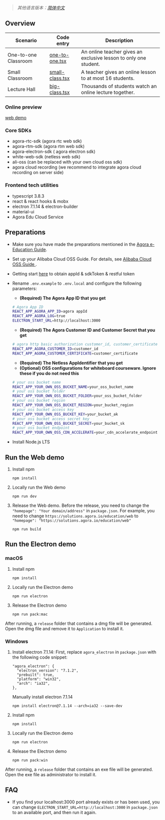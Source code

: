 > *其他语言版本：[简体中文](README.zh.md)*

## Overview

|Scenario|Code entry|Description|
| ------ | ----- | ----- |
| One-to-one Classroom | [one-to-one.tsx](https://github.com/AgoraIO-Usecase/eEducation/blob/master/education_web/src/pages/classroom/one-to-one.tsx) | An online teacher gives an exclusive lesson to only one student. |
| Small Classroom| [small-class.tsx](https://github.com/AgoraIO-Usecase/eEducation/blob/master/education_web/src/pages/classroom/small-class.tsx) | A teacher gives an online lesson to at most 16 students. |
| Lecture Hall | [big-class.tsx](https://github.com/AgoraIO-Usecase/eEducation/blob/master/education_web/src/pages/classroom/big-class.tsx) | Thousands of students watch an online lecture together. |

### Online preview

[web demo](https://solutions.agora.io/education/web_v2/)

### Core SDKs
- agora-rtc-sdk (agora rtc web sdk)
- agora-rtm-sdk (agora rtm web sdk)
- agora-electron-sdk  ( agora electron sdk)
- white-web-sdk (netless web sdk)
- ali-oss (can be replaced with your own cloud oss sdk)
- agora cloud recording (we recommend to integrate agora cloud recording on server side)

### Frontend tech utilities
- typescript 3.8.3
- react & react hooks & mobx
- electron 7.1.14 & electron-builder
- material-ui
- Agora Edu Cloud Service

## Preparations

- Make sure you have made the preparations mentioned in the [Agora e-Education Guide](../README.md#prerequisites).
- Set up your Alibaba Cloud OSS Guide. For details, see [Alibaba Cloud OSS Guide
](https://github.com/AgoraIO-Usecase/eEducation/wiki/Alibaba-Cloud-OSS-Guide).
- Getting start [here](https://github.com/AgoraIO-Usecase/eEducation#prerequisites) to obtain appId & sdkToken & restful token
- Rename `.env.example` to `.env.local` and configure the following parameters:
  - **(Required) The Agora App ID that you get**
  ```bash
  # Agora App ID
  REACT_APP_AGORA_APP_ID=agora appId
  REACT_APP_AGORA_LOG=true
  ELECTRON_START_URL=http://localhost:3000
  ```
  - **(Required) The Agora Customer ID and Customer Secret that you get**
  ```bash
  # agora http basic authorization customer_id, customer_certificate
  REACT_APP_AGORA_CUSTOMER_ID=customer_id
  REACT_APP_AGORA_CUSTOMER_CERTIFICATE=customer_certificate
  ```
  - **(Required) The Netless AppIdentifier that you get**
  - **(Optional) OSS configurations for whiteboard courseware. Ignore these if you do not need this**
  ```bash
  # your oss bucket name
  REACT_APP_YOUR_OWN_OSS_BUCKET_NAME=your_oss_bucket_name
  # your oss bucket folder
  REACT_APP_YOUR_OWN_OSS_BUCKET_FOLDER=your_oss_bucket_folder
  # your oss bucket region
  REACT_APP_YOUR_OWN_OSS_BUCKET_REGION=your_bucket_region
  # your oss bucket access key
  REACT_APP_YOUR_OWN_OSS_BUCKET_KEY=your_bucket_ak
  # your oss bucket access secret key
  REACT_APP_YOUR_OWN_OSS_BUCKET_SECRET=your_bucket_sk
  # your oss bucket endpoint
  REACT_APP_YOUR_OWN_OSS_CDN_ACCELERATE=your_cdn_accelerate_endpoint
  ```

- Install Node.js LTS

## Run the Web demo
1. Install npm
   ```
   npm install
   ```

2. Locally run the Web demo
   ```
   npm run dev
   ```
3. Release the Web demo. Before the release, you need to change the `"homepage": "Your domain/address"` in `package.json`. For example, you need to change `https://solutions.agora.io/education/web` to `"homepage": "https://solutions.agora.io/education/web"`
   ```
   npm run build
   ```
   
## Run the Electron demo

### macOS
1. Install npm
   ```
   npm install
   ```
2. Locally run the Electron demo
   ```
   npm run electron  
   ```
3. Release the Electron demo
   ```
   npm run pack:mac
   ```
After running, a `release` folder that contains a dmg file will be generated. Open the dmg file and remove it to `Application` to install it.

### Windows
1. Install electron 7.1.14: First, replace `agora_electron` in `package.json` with the following code snippet:
   ```
   "agora_electron": {
     "electron_version": "7.1.2",
     "prebuilt": true,
     "platform": "win32",
     "arch": "ia32",
   },
   ```
   Manually install electron 7.1.14
   ```  
   npm install electron@7.1.14 --arch=ia32 --save-dev
   ```
2. Install npm
   ```
   npm install
   ```

3. Locally run the Electron demo
   ```
   npm run electron  
   ```
4. Release the Electron demo
   ```
   npm run pack:win
   ```
After running, a `release` folder that contains an exe file will be generated. Open the exe file as administrator to install it.

## FAQ
- If you find your localhost:3000 port already exists or has been used, you can change `ELECTRON_START_URL=http://localhost:3000` in `package.json` to an available port, and then run it again.  

